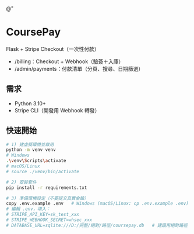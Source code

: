 ﻿@"
# CoursePay

Flask + Stripe Checkout（一次性付款）  
- /billing：Checkout + Webhook（驗簽＋入庫）
- /admin/payments：付款清單（分頁、搜尋、日期篩選）

## 需求
- Python 3.10+
- Stripe CLI（開發用 Webhook 轉發）

## 快速開始

```bash
# 1) 建虛擬環境並啟用
python -m venv venv
# Windows
.\venv\Scripts\activate
# macOS/Linux
# source ./venv/bin/activate

# 2) 安裝套件
pip install -r requirements.txt

# 3) 準備環境設定（不要提交真實金鑰）
copy .env.example .env   # Windows (macOS/Linux: cp .env.example .env)
# 編輯 .env，填入：
# STRIPE_API_KEY=sk_test_xxx
# STRIPE_WEBHOOK_SECRET=whsec_xxx
# DATABASE_URL=sqlite:///D:/完整/絕對/路徑/coursepay.db   # 建議用絕對路徑
